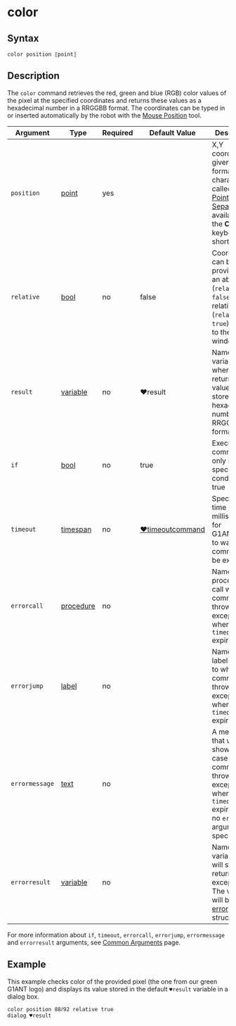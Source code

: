 # color

## Syntax

```G1ANT
color position ⟦point⟧
```

## Description

The `color` command retrieves the red, green and blue (RGB) color values of the pixel at the specified coordinates and returns these values as a hexadecimal number in a RRGGBB format. The coordinates can be typed in or inserted automatically by the robot with the [Mouse Position](https://manual.g1ant.com/link/G1ANT.Manual/g1ant.robot-window/auxiliary-windows/mouse-position.md) tool.

| Argument | Type | Required | Default Value | Description |
| -------- | ---- | -------- | ------------- | ----------- |
|`position`| [point](https://manual.g1ant.com/link/G1ANT.Language/G1ANT.Language/Structures/PointStructure.md) | yes |  | X,Y coordinates given in a `x⫽y` format (the `⫽` character called the [Point Separator](https://manual.g1ant.com/link/G1ANT.Manual/appendices/special-characters/point-separator.md) is available with the **Ctrl+?** keyboard shortcut) |
|`relative`| [bool](https://manual.g1ant.com/link/G1ANT.Language/G1ANT.Language/Structures/BooleanStructure.md) | no | false | Coordinates can be provided in an absolute (`relative false`) or relative (`relative true`) position to the active window |
|`result`| [variable](https://manual.g1ant.com/link/G1ANT.Language/G1ANT.Language/Structures/VariableStructure.md) | no | ♥result  | Name of a variable, where the returned value will be stored as a hexadecimal number in a RRGGBB format |
| `if`           | [bool](https://manual.g1ant.com/link/G1ANT.Language/G1ANT.Language/Structures/BooleanStructure.md) | no       | true                                                        | Executes the command only if a specified condition is true   |
| `timeout`      | [timespan](https://manual.g1ant.com/link/G1ANT.Language/G1ANT.Language/Structures/TimeSpanStructure.md) | no       | [♥timeoutcommand](https://manual.g1ant.com/link/G1ANT.Language/G1ANT.Addon.Core/Variables/TimeoutCommandVariable.md) | Specifies time in milliseconds for G1ANT.Robot to wait for the command to be executed |
| `errorcall`    | [procedure](https://manual.g1ant.com/link/G1ANT.Language/G1ANT.Language/Structures/ProcedureStructure.md) | no       |                                                             | Name of a procedure to call when the command throws an exception or when a given `timeout` expires |
| `errorjump`    | [label](https://manual.g1ant.com/link/G1ANT.Language/G1ANT.Language/Structures/LabelStructure.md) | no       |                                                             | Name of the label to jump to when the command throws an exception or when a given `timeout` expires |
| `errormessage` | [text](https://manual.g1ant.com/link/G1ANT.Language/G1ANT.Language/Structures/TextStructure.md) | no       |                                                             | A message that will be shown in case the command throws an exception or when a given `timeout` expires, and no `errorjump` argument is specified |
| `errorresult`  | [variable](https://manual.g1ant.com/link/G1ANT.Language/G1ANT.Language/Structures/VariableStructure.md) | no       |                                                             | Name of a variable that will store the returned exception. The variable will be of [error](https://manual.g1ant.com/link/G1ANT.Language/G1ANT.Language/Structures/ErrorStructure.md) structure  |

For more information about `if`, `timeout`, `errorcall`, `errorjump`, `errormessage` and `errorresult` arguments, see [Common Arguments](https://manual.g1ant.com/link/G1ANT.Manual/appendices/common-arguments.md) page.

## Example

This example checks color of the provided pixel (the one from our green G1ANT logo) and displays its value stored in the default `♥result` variable in a dialog box.

```G1ANT
color position 88⫽92 relative true
dialog ♥result
```

